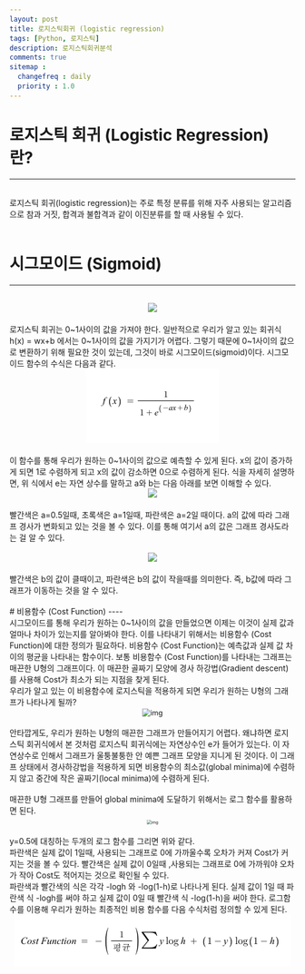 ```yaml
---
layout: post
title: 로지스틱회귀 (logistic regression)
tags: [Python, 로지스틱]
description: 로지스틱회귀분석
comments: true
sitemap :
  changefreq : daily
  priority : 1.0
---
```


# 로지스틱 회귀 (Logistic Regression) 란?
----
<br/>
로지스틱 회귀(logistic regression)는 주로 특정 분류를 위해 자주 사용되는 알고리즘으로 참과 거짓, 합격과 불합격과 같이 이진분류를 할 때 사용될 수 있다.
<br/>
<br/>

# 시그모이드 (Sigmoid)
----
<br/>
<center><img src="https://postfiles.pstatic.net/MjAyMDAxMTJfMTQg/MDAxNTc4ODM3OTIyOTc4.HaxpTA-7nu0hS3Gsi_RMAKoPaa9EGq_xjF0AMxb53osg.e_ia-VMAdGAw0JkOmggdPudQZ8630xnfHxf_rEU_sCkg.PNG.stelch/sigmoid.png?type=w966"></center>
<br/>
로지스틱 회귀는 0~1사이의 값을 가져야 한다. 일반적으로 우리가 알고 있는 회귀식 h(x) = wx+b 에서는 0~1사이의 값을 가지기가 어렵다. 그렇기 때문에 0~1사이의 값으로 변환하기 위해 필요한 것이 있는데, 그것이 바로 시그모이드(sigmoid)이다.
시그모이드 함수의 수식은 다음과 같다.
<br/>
<center><img src="https://github.com/stelch1234/stelch1234.github.io/blob/master/img/4564462177353728.png?raw=true"></center> 
<br/>
이 함수를 통해 우리가 원하는 0~1사이의 값으로 예측할 수 있게 된다. x의 값이 증가하게 되면 1로 수렴하게 되고 x의 값이 감소하면 0으로 수렴하게 된다. 식을 자세히 설명하면, 위 식에서 e는 자연 상수를 말하고 a와 b는 다음 아래를 보면 이해할 수 있다.
<br/>
<center><img src="https://postfiles.pstatic.net/MjAyMDAxMTJfMjg4/MDAxNTc4ODM3OTU5MzAw.zRQVkZuP2WbazuJfmdQhtHACee1xpFoUEGkUiTxquDQg.w-SxIr4MZ0rC0uk2AE9T2vPBStYX_Om02rDhMTQC0lAg.PNG.stelch/sigmoid_a.png?type=w966" ></center>
<br/>
빨간색은 a=0.5일때, 초록색은 a=1일때, 파란색은 a=2일 때이다. a의 값에 따라 그래프 경사가 변화되고 있는 것을 볼 수 있다. 이를 통해 여기서 a의 값은 그래프 경사도라는 걸 알 수 있다.
<br/>
<br/>
<center><img src="https://postfiles.pstatic.net/MjAyMDAxMTJfMjE1/MDAxNTc4ODM3OTU5MzE2.T8fXjUK3ftHFO6JLCKvNOBs_GyWUuyOi1FFA0LRF0hAg.zpB-9CM6kNktvEsHNWo-OirBnGrnAUHRrkGTCeph6nkg.PNG.stelch/sigmoid_b.png?type=w966"></center>
<br/>
빨간색은 b의 값이 클때이고, 파란색은 b의 값이 작을때를 의미한다. 즉, b값에 따라 그래프가 이동하는 것을 알 수 있다. 
<br/>
<br/>
# 비용함수 (Cost Function)
----
<br/>
시그모이드를 통해 우리가 원하는 0~1사이의 값을 만들었으면 이제는 이것이 실제 값과 얼마나 차이가 있는지를 알아봐야 한다. 이를 나타내기 위해서는 비용함수 (Cost Function)에 대한 정의가 필요하다. 비용함수 (Cost Function)는 예측값과 실제 값 차이의 평균을 나타내는 함수이다. 보통 비용함수 (Cost Function)를 나타내는 그래프는 매끈한  U형의 그래프이다. 이 매끈한 골짜기 모양에 경사 하강법(Gradient descent)를 사용해 Cost가 최소가 되는 지점을 찾게 된다.
<br/>
우리가 알고 있는 이 비용함수에 로지스틱을 적용하게 되면 우리가 원하는 U형의 그래프가 나타나게 될까? 
<br/>
<center><img src="https://postfiles.pstatic.net/MjAyMDAxMTNfOTkg/MDAxNTc4ODQxOTM3ODg3.RbgQX8fKI7eMShMNl2PRXiYXcxFbW1FEYwztarL5sBsg.xh4is4i1vqHVjNOuqEBTyq16myJoXd_a885zBHOXhBMg.PNG.stelch/Non_convex.png?type=w966" alt="img" style="zoom:90%;"/></center>
<br/>
안타깝게도, 우리가 원하는 U형의 매끈한 그래프가 만들어지기 어렵다. 왜냐하면 로지스틱 회귀식에서 본 것처럼 로지스틱 회귀식에는 자연상수인 e가 들어가 있는다. 이 자연상수로 인해서 그래프가 울퉁불퉁한 안 예쁜 그래프 모양을 지니게 된 것이다. 이 그래프 상태에서 경사하강법을 적용하게 되면 비용함수의 최소값(global minima)에 수렴하지 않고 중간에 작은 골짜기(local minima)에 수렴하게 된다.
<br/>
<br/>
매끈한 U형 그래프를 만들어 global minima에 도달하기 위해서는 로그 함수를 활용하면 된다.
<br/>
<center><img src="https://postfiles.pstatic.net/MjAyMDAxMTNfMjkx/MDAxNTc4ODQxOTQ3ODgy.pxnRAizWZmeUh19CBeEnUCp9St9EzyFejIBhGcgHjKMg.vg2qRUS03o4rKxxePTUHo-NvSVxKkGQF_wIcrI_GRsUg.PNG.stelch/log.png?type=w966" alt="img" style="zoom:50%;" /></center>
<br/>
y=0.5에 대칭하는 두개의 로그 함수를 그리면 위와 같다.
<br/>
파란색은 실제 값이 1일때, 사용되는 그래프로 0에 가까울수록 오차가 커져 Cost가 커지는 것을 볼 수 있다.
빨간색은 실제 값이 0일때 ,사용되는 그래프로 0에 가까워야 오차가 작아 Cost도 적어지는 것으로 확인될 수 있다.
<br/>
파란색과 빨간색의 식은 각각 -logh 와 -log(1-h)로 나타나게 된다. 실제 값이 1일 때 파란색 식 -logh를 써야 하고 실제 값이 0일 때 빨간색 식  -log(1-h)을 써야 한다. 로그함수를 이용해 우리가 원하는 최종적인 비용 함수를 다음 수식처럼 정의할 수 있게 된다. 
<br/>
<center><img src="https://github.com/stelch1234/stelch1234.github.io/blob/master/img/5961578112090112.png?raw=true"/></center>
<br/>
<br/>
<br/>